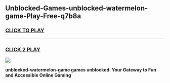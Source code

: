 
## Unblocked-Games-unblocked-watermelon-game-Play-Free-q7b8a
<h3>
<a href="https://premium76.site?title=unblocked-watermelon-game&ref=09A">CLICK TO PLAY</a></h3>
<hr>

<h3>
<a href="https://premium76.site?title=unblocked-watermelon-game&ref=09A">CLICK 2 PLAY</a>
  
</h3>

<a href="https://premium76.site?title=unblocked-watermelon-game&ref=09A"><img src="https://clearcache.store/games.png"></a>


**unblocked-watermelon-game games unblocked: Your Gateway to Fun and Accessible Online Gaming**
